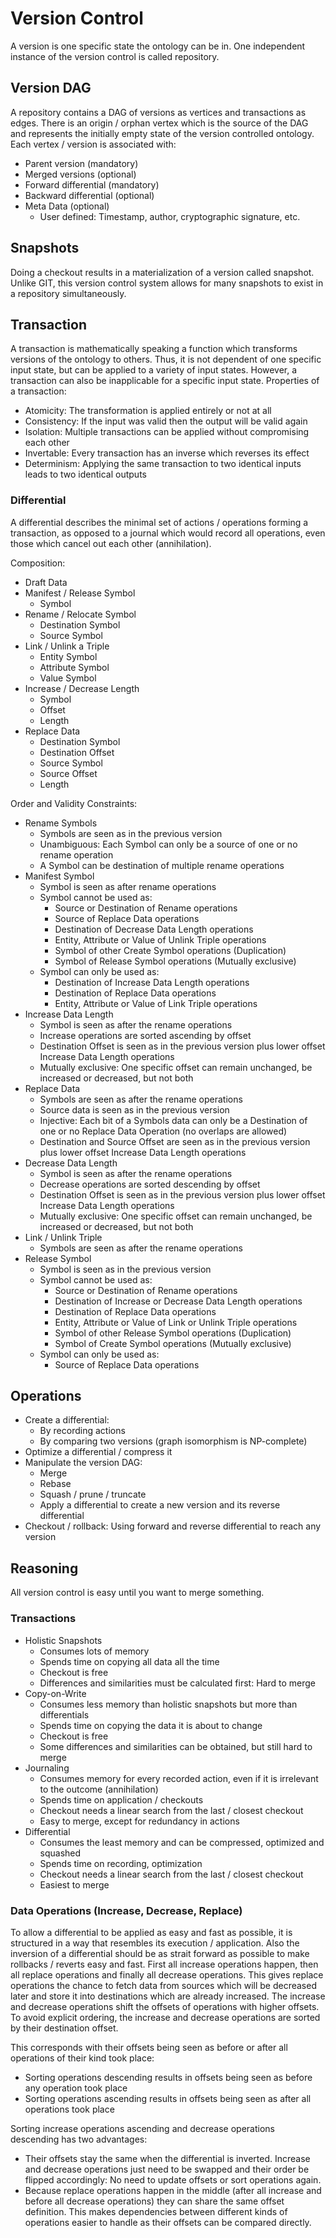 # Version Control
A version is one specific state the ontology can be in.
One independent instance of the version control is called repository.

## Version DAG
A repository contains a DAG of versions as vertices and transactions as edges.
There is an origin / orphan vertex which is the source of the DAG and represents the initially empty state of the version controlled ontology.
Each vertex / version is associated with:
- Parent version (mandatory)
- Merged versions (optional)
- Forward differential (mandatory)
- Backward differential (optional)
- Meta Data (optional)
    - User defined: Timestamp, author, cryptographic signature, etc.


## Snapshots
Doing a checkout results in a materialization of a version called snapshot.
Unlike GIT, this version control system allows for many snapshots to exist in a repository simultaneously.


## Transaction
A transaction is mathematically speaking a function which transforms versions of the ontology to others.
Thus, it is not dependent of one specific input state, but can be applied to a variety of input states.
However, a transaction can also be inapplicable for a specific input state.
Properties of a transaction:
- Atomicity: The transformation is applied entirely or not at all
- Consistency: If the input was valid then the output will be valid again
- Isolation: Multiple transactions can be applied without compromising each other
- Invertable: Every transaction has an inverse which reverses its effect
- Determinism: Applying the same transaction to two identical inputs leads to two identical outputs

### Differential
A differential describes the minimal set of actions / operations forming a transaction,
as opposed to a journal which would record all operations, even those which cancel out each other (annihilation).

Composition:
- Draft Data
- Manifest / Release Symbol
    - Symbol
- Rename / Relocate Symbol
    - Destination Symbol
    - Source Symbol
- Link / Unlink a Triple
    - Entity Symbol
    - Attribute Symbol
    - Value Symbol
- Increase / Decrease Length
    - Symbol
    - Offset
    - Length
- Replace Data
    - Destination Symbol
    - Destination Offset
    - Source Symbol
    - Source Offset
    - Length

Order and Validity Constraints:
- Rename Symbols
    - Symbols are seen as in the previous version
    - Unambiguous: Each Symbol can only be a source of one or no rename operation
    - A Symbol can be destination of multiple rename operations
- Manifest Symbol
    - Symbol is seen as after rename operations
    - Symbol cannot be used as:
        - Source or Destination of Rename operations
        - Source of Replace Data operations
        - Destination of Decrease Data Length operations
        - Entity, Attribute or Value of Unlink Triple operations
        - Symbol of other Create Symbol operations (Duplication)
        - Symbol of Release Symbol operations (Mutually exclusive)
    - Symbol can only be used as:
        - Destination of Increase Data Length operations
        - Destination of Replace Data operations
        - Entity, Attribute or Value of Link Triple operations
- Increase Data Length
    - Symbol is seen as after the rename operations
    - Increase operations are sorted ascending by offset
    - Destination Offset is seen as in the previous version plus lower offset Increase Data Length operations
    - Mutually exclusive: One specific offset can remain unchanged, be increased or decreased, but not both
- Replace Data
    - Symbols are seen as after the rename operations
    - Source data is seen as in the previous version
    - Injective: Each bit of a Symbols data can only be a Destination of one or no Replace Data Operation (no overlaps are allowed)
    - Destination and Source Offset are seen as in the previous version plus lower offset Increase Data Length operations
- Decrease Data Length
    - Symbol is seen as after the rename operations
    - Decrease operations are sorted descending by offset
    - Destination Offset is seen as in the previous version plus lower offset Increase Data Length operations
    - Mutually exclusive: One specific offset can remain unchanged, be increased or decreased, but not both
- Link / Unlink Triple
    - Symbols are seen as after the rename operations
- Release Symbol
    - Symbol is seen as in the previous version
    - Symbol cannot be used as:
        - Source or Destination of Rename operations
        - Destination of Increase or Decrease Data Length operations
        - Destination of Replace Data operations
        - Entity, Attribute or Value of Link or Unlink Triple operations
        - Symbol of other Release Symbol operations (Duplication)
        - Symbol of Create Symbol operations (Mutually exclusive)
    - Symbol can only be used as:
        - Source of Replace Data operations


## Operations
- Create a differential:
    - By recording actions
    - By comparing two versions (graph isomorphism is NP-complete)
- Optimize a differential / compress it
- Manipulate the version DAG:
    - Merge
    - Rebase
    - Squash / prune / truncate
    - Apply a differential to create a new version and its reverse differential
- Checkout / rollback: Using forward and reverse differential to reach any version


## Reasoning
All version control is easy until you want to merge something.

### Transactions
- Holistic Snapshots
    - Consumes lots of memory
    - Spends time on copying all data all the time
    - Checkout is free
    - Differences and similarities must be calculated first: Hard to merge
- Copy-on-Write
    - Consumes less memory than holistic snapshots but more than differentials
    - Spends time on copying the data it is about to change
    - Checkout is free
    - Some differences and similarities can be obtained, but still hard to merge
- Journaling
    - Consumes memory for every recorded action, even if it is irrelevant to the outcome (annihilation)
    - Spends time on application / checkouts
    - Checkout needs a linear search from the last / closest checkout
    - Easy to merge, except for redundancy in actions
- Differential
    - Consumes the least memory and can be compressed, optimized and squashed
    - Spends time on recording, optimization
    - Checkout needs a linear search from the last / closest checkout
    - Easiest to merge

### Data Operations (Increase, Decrease, Replace)
To allow a differential to be applied as easy and fast as possible, it is structured in a way that resembles its execution / application.
Also the inversion of a differential should be as strait forward as possible to make rollbacks / reverts easy and fast.
First all increase operations happen, then all replace operations and finally all decrease operations.
This gives replace operations the chance to fetch data from sources which will be decreased later and store it into destinations which are already increased.
The increase and decrease operations shift the offsets of operations with higher offsets.
To avoid explicit ordering, the increase and decrease operations are sorted by their destination offset.

This corresponds with their offsets being seen as before or after all operations of their kind took place:
- Sorting operations descending results in offsets being seen as before any operation took place
- Sorting operations ascending results in offsets being seen as after all operations took place

Sorting increase operations ascending and decrease operations descending has two advantages:
- Their offsets stay the same when the differential is inverted.
Increase and decrease operations just need to be swapped and their order be flipped accordingly: No need to update offsets or sort operations again.
- Because replace operations happen in the middle (after all increase and before all decrease operations) they can share the same offset definition.
This makes dependencies between different kinds of operations easier to handle as their offsets can be compared directly.
